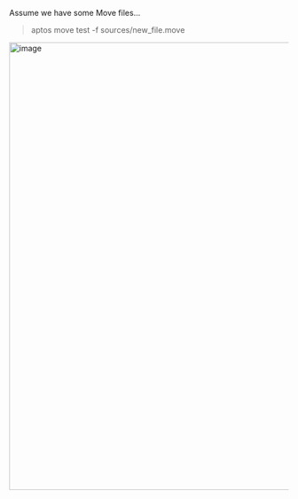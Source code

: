Assume we have some Move files...

> aptos move test -f sources/new_file.move

<img width="1308" height="808" alt="image" src="https://github.com/user-attachments/assets/a34786c1-0f80-4d57-90e1-7d6ca20f446c" />
